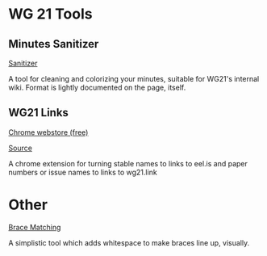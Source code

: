# WG 21 Tools
## Minutes Sanitizer

[Sanitizer](minutes.html)

A tool for cleaning and colorizing your minutes, suitable for WG21's internal wiki. Format is lightly documented on the page, itself.

## WG21 Links

[Chrome webstore (free)](https://chrome.google.com/webstore/detail/wg21-links/inidaldbccbdhmlopdilgdglahopkmdf)

[Source](https://github.com/rwdougla/wg21links)

A chrome extension for turning stable names to links to eel.is and paper numbers or issue names to links to wg21.link

# Other

[Brace Matching](braceMatching.html)

A simplistic tool which adds whitespace to make braces line up, visually.
